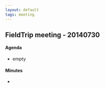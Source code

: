 ```yaml
---
layout: default
tags: meeting
---
```


## FieldTrip meeting - 20140730

#### Agenda

 - empty

#### Minutes

 - 

